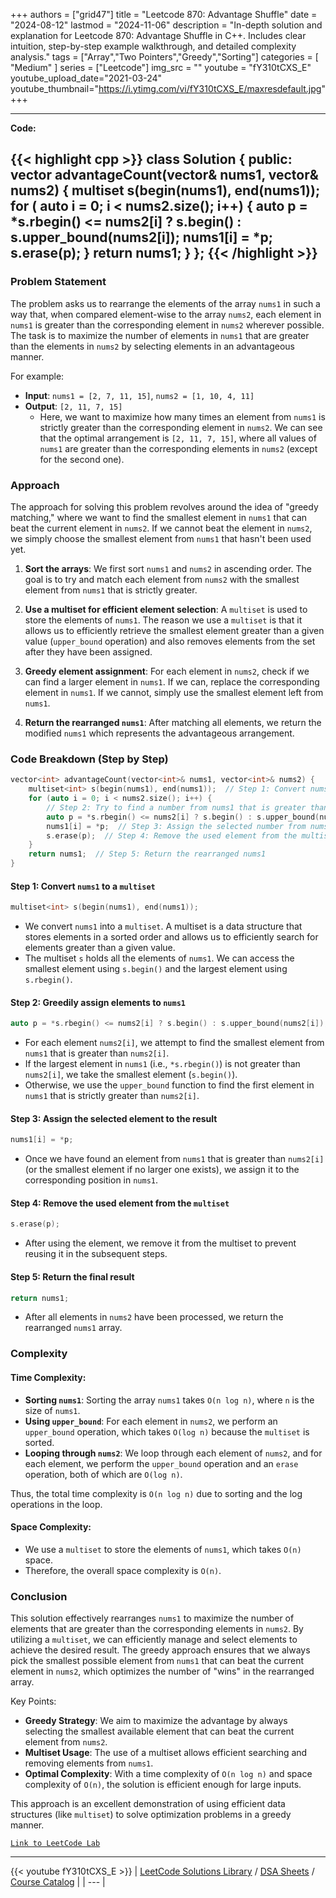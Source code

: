 
+++
authors = ["grid47"]
title = "Leetcode 870: Advantage Shuffle"
date = "2024-08-12"
lastmod = "2024-11-06"
description = "In-depth solution and explanation for Leetcode 870: Advantage Shuffle in C++. Includes clear intuition, step-by-step example walkthrough, and detailed complexity analysis."
tags = ["Array","Two Pointers","Greedy","Sorting"]
categories = [
    "Medium"
]
series = ["Leetcode"]
img_src = ""
youtube = "fY310tCXS_E"
youtube_upload_date="2021-03-24"
youtube_thumbnail="https://i.ytimg.com/vi/fY310tCXS_E/maxresdefault.jpg"
+++



---
**Code:**

{{< highlight cpp >}}
class Solution {
public:
    vector<int> advantageCount(vector<int>& nums1, vector<int>& nums2) {
        multiset<int> s(begin(nums1), end(nums1));
        for ( auto i = 0; i < nums2.size(); i++) {
            auto p = *s.rbegin() <= nums2[i] ? s.begin() : s.upper_bound(nums2[i]);
            nums1[i] = *p;
            s.erase(p);
        }
        return nums1;
    }
};
{{< /highlight >}}
---

### Problem Statement

The problem asks us to rearrange the elements of the array `nums1` in such a way that, when compared element-wise to the array `nums2`, each element in `nums1` is greater than the corresponding element in `nums2` wherever possible. The task is to maximize the number of elements in `nums1` that are greater than the elements in `nums2` by selecting elements in an advantageous manner.

For example:
- **Input**: `nums1 = [2, 7, 11, 15]`, `nums2 = [1, 10, 4, 11]`
- **Output**: `[2, 11, 7, 15]`
  - Here, we want to maximize how many times an element from `nums1` is strictly greater than the corresponding element in `nums2`. We can see that the optimal arrangement is `[2, 11, 7, 15]`, where all values of `nums1` are greater than the corresponding elements in `nums2` (except for the second one).

### Approach

The approach for solving this problem revolves around the idea of "greedy matching," where we want to find the smallest element in `nums1` that can beat the current element in `nums2`. If we cannot beat the element in `nums2`, we simply choose the smallest element from `nums1` that hasn't been used yet.

1. **Sort the arrays**: We first sort `nums1` and `nums2` in ascending order. The goal is to try and match each element from `nums2` with the smallest element from `nums1` that is strictly greater.
   
2. **Use a multiset for efficient element selection**: A `multiset` is used to store the elements of `nums1`. The reason we use a `multiset` is that it allows us to efficiently retrieve the smallest element greater than a given value (`upper_bound` operation) and also removes elements from the set after they have been assigned.

3. **Greedy element assignment**: For each element in `nums2`, check if we can find a larger element in `nums1`. If we can, replace the corresponding element in `nums1`. If we cannot, simply use the smallest element left from `nums1`.

4. **Return the rearranged `nums1`**: After matching all elements, we return the modified `nums1` which represents the advantageous arrangement.

### Code Breakdown (Step by Step)

```cpp
vector<int> advantageCount(vector<int>& nums1, vector<int>& nums2) {
    multiset<int> s(begin(nums1), end(nums1));  // Step 1: Convert nums1 to a multiset
    for (auto i = 0; i < nums2.size(); i++) {
        // Step 2: Try to find a number from nums1 that is greater than nums2[i]
        auto p = *s.rbegin() <= nums2[i] ? s.begin() : s.upper_bound(nums2[i]);
        nums1[i] = *p;  // Step 3: Assign the selected number from nums1 to nums2's current position
        s.erase(p);  // Step 4: Remove the used element from the multiset
    }
    return nums1;  // Step 5: Return the rearranged nums1
}
```

#### Step 1: Convert `nums1` to a `multiset`

```cpp
multiset<int> s(begin(nums1), end(nums1));
```
- We convert `nums1` into a `multiset`. A multiset is a data structure that stores elements in a sorted order and allows us to efficiently search for elements greater than a given value.
- The multiset `s` holds all the elements of `nums1`. We can access the smallest element using `s.begin()` and the largest element using `s.rbegin()`.

#### Step 2: Greedily assign elements to `nums1`

```cpp
auto p = *s.rbegin() <= nums2[i] ? s.begin() : s.upper_bound(nums2[i]);
```
- For each element `nums2[i]`, we attempt to find the smallest element from `nums1` that is greater than `nums2[i]`.
- If the largest element in `nums1` (i.e., `*s.rbegin()`) is not greater than `nums2[i]`, we take the smallest element (`s.begin()`).
- Otherwise, we use the `upper_bound` function to find the first element in `nums1` that is strictly greater than `nums2[i]`.

#### Step 3: Assign the selected element to the result

```cpp
nums1[i] = *p;
```
- Once we have found an element from `nums1` that is greater than `nums2[i]` (or the smallest element if no larger one exists), we assign it to the corresponding position in `nums1`.

#### Step 4: Remove the used element from the `multiset`

```cpp
s.erase(p);
```
- After using the element, we remove it from the multiset to prevent reusing it in the subsequent steps.

#### Step 5: Return the final result

```cpp
return nums1;
```
- After all elements in `nums2` have been processed, we return the rearranged `nums1` array.

### Complexity

#### Time Complexity:

- **Sorting `nums1`**: Sorting the array `nums1` takes `O(n log n)`, where `n` is the size of `nums1`.
- **Using `upper_bound`**: For each element in `nums2`, we perform an `upper_bound` operation, which takes `O(log n)` because the `multiset` is sorted.
- **Looping through `nums2`**: We loop through each element of `nums2`, and for each element, we perform the `upper_bound` operation and an `erase` operation, both of which are `O(log n)`.

Thus, the total time complexity is `O(n log n)` due to sorting and the log operations in the loop.

#### Space Complexity:

- We use a `multiset` to store the elements of `nums1`, which takes `O(n)` space.
- Therefore, the overall space complexity is `O(n)`.

### Conclusion

This solution effectively rearranges `nums1` to maximize the number of elements that are greater than the corresponding elements in `nums2`. By utilizing a `multiset`, we can efficiently manage and select elements to achieve the desired result. The greedy approach ensures that we always pick the smallest possible element from `nums1` that can beat the current element in `nums2`, which optimizes the number of "wins" in the rearranged array.

Key Points:
- **Greedy Strategy**: We aim to maximize the advantage by always selecting the smallest available element that can beat the current element from `nums2`.
- **Multiset Usage**: The use of a multiset allows efficient searching and removing elements from `nums1`.
- **Optimal Complexity**: With a time complexity of `O(n log n)` and space complexity of `O(n)`, the solution is efficient enough for large inputs.

This approach is an excellent demonstration of using efficient data structures (like `multiset`) to solve optimization problems in a greedy manner.

[`Link to LeetCode Lab`](https://leetcode.com/problems/advantage-shuffle/description/)

---
{{< youtube fY310tCXS_E >}}
| [LeetCode Solutions Library](https://grid47.xyz/leetcode/) / [DSA Sheets](https://grid47.xyz/sheets/) / [Course Catalog](https://grid47.xyz/courses/) |
| --- |
